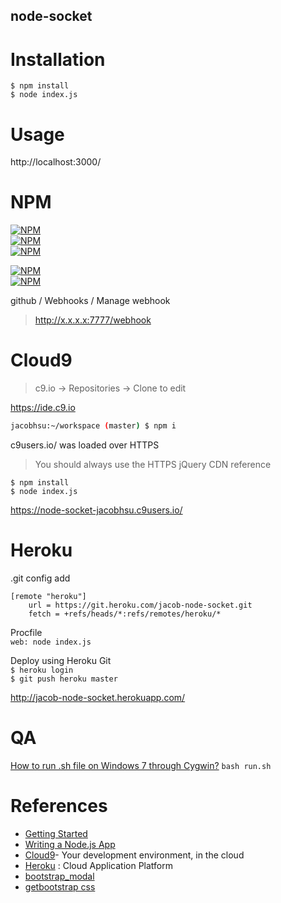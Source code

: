 node-socket
---
# Installation  
`$ npm install`  
`$ node index.js`  

# Usage

http://localhost:3000/  

# NPM

[![NPM](https://nodei.co/npm/express.png?downloads=true&stars=true)](https://www.npmjs.com/package/express)  
[![NPM](https://nodei.co/npm/socket.io.png?downloads=true&stars=true)](https://www.npmjs.com/package/socket.io)   
[![NPM](https://nodei.co/npm/forever.png?downloads=true&stars=true)](https://www.npmjs.com/package/forever)  

[![NPM](https://nodei.co/npm/github-webhook-handler.png?downloads=true&downloadRank=true)](https://nodei.co/npm/github-webhook-handler/)  
[![NPM](https://nodei.co/npm-dl/github-webhook-handler.png?months=6&height=3)](https://nodei.co/npm/github-webhook-handler/)

github / Webhooks / Manage webhook
> http://x.x.x.x:7777/webhook

# Cloud9

> c9.io →  Repositories → Clone to edit  

https://ide.c9.io
```bash
jacobhsu:~/workspace (master) $ npm i

```
c9users.io/ was loaded over HTTPS  
> You should always use the HTTPS jQuery CDN reference

`$ npm install`  
`$ node index.js`   

https://node-socket-jacobhsu.c9users.io/

# Heroku

.git config add
```
[remote "heroku"]
    url = https://git.heroku.com/jacob-node-socket.git
    fetch = +refs/heads/*:refs/remotes/heroku/*
```
Procfile  
`web: node index.js`

Deploy using Heroku Git  
`$ heroku login`  
`$ git push heroku master`  

http://jacob-node-socket.herokuapp.com/

# QA

[How to run .sh file on Windows 7 through Cygwin?](http://stackoverflow.com/questions/22722604/how-to-run-sh-file-on-windows-7-through-cygwin)
`bash run.sh`  

# References

* [Getting Started](http://socket.io/get-started/chat/)
* [Writing a Node.js App](https://community.c9.io/t/writing-a-node-js-app/1731)
* [Cloud9](https://c9.io/)- Your development environment, in the cloud
* [Heroku](https://www.heroku.com/) : Cloud Application Platform
* [bootstrap_modal](http://www.w3schools.com/bootstrap/bootstrap_modal.asp)
* [getbootstrap css](http://getbootstrap.com/css/)
